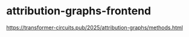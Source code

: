 # attribution-graphs-frontend
https://transformer-circuits.pub/2025/attribution-graphs/methods.html

